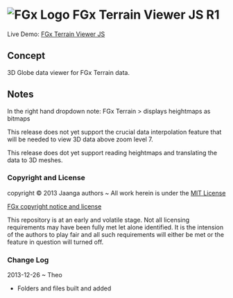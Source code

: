 ![FGx Logo]( http://fgx.github.io/images/fgx-cap-40x30.png) FGx Terrain Viewer JS R1
====================================================================================

Live Demo: [FGx Terrain Viewer JS]( http://fgx.github.io/fgx-terrain-viewer-js/index.html "Happ viewing!" )

## Concept
3D Globe data viewer for FGx Terrain data.

## Notes
In the right hand dropdown note: FGx Terrain > displays heightmaps as bitmaps

This release does not yet support the crucial data interpolation feature that will be needed to view 3D data above zoom level 7.

This release does dot yet support reading heightmaps and translating the data to 3D meshes.



### Copyright and License
copyright &copy; 2013 Jaanga authors ~ All work herein is under the [MIT License](http://jaanga.github.io/libs/jaanga-copyright-and-mit-license.md)

[FGx copyright notice and license]( https://github.com/fgx/fgx.github.io/blob/master/fgx-copyright-notice-and-license.md )

This repository is at an early and volatile stage. Not all licensing requirements may have been fully met let alone identified. It is the intension of the authors to play fair and all such requirements will either be met or the feature in question will turned off.

### Change Log

2013-12-26 ~ Theo

* Folders and files built and added